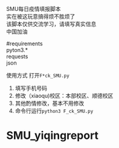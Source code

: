 SMU每日疫情填报脚本  
实在被这玩意搞得烦不胜烦了  
该脚本仅供交流学习，请填写真实信息  
中国加油  

#requirements  
pyton3.*  
requests  
json

使用方式
打开`F*ck_SMU.py`  
1. 填写手机号码
2. 修改（xiaoqu)校区：本部校区、顺德校区
3. 其他酌情修改，基本不用修改
4. 命令行运行`python3 F_ck_SMU.py`

# SMU_yiqingreport
